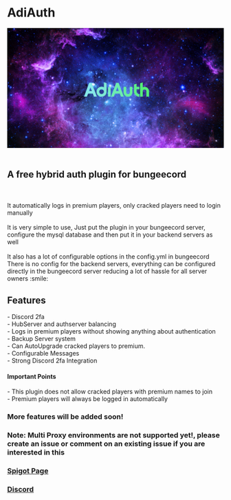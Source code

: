 # AdiAuth
![logo](adiauth.png)
<br>
<br>
<h2>A <b>free</b> hybrid auth plugin for bungeecord</h2>
<br><br>
It automatically logs in premium players, only cracked players need to login manually
<br><br>
It is very simple to use, Just put the plugin in your bungeecord server, configure the mysql database and then put it in your backend servers as well
<br><br>
It also has a lot of configurable options in the config.yml in bungeecord
There is no config for the backend servers, everything can be configured directly in the bungeecord server reducing a lot of hassle for all server owners :smile:
<br>
<h2>Features</h2>
- Discord 2fa <br>
- HubServer and authserver balancing <br>
- Logs in premium players without showing anything about authentication <br>
- Backup Server system <br>
- Can AutoUpgrade cracked players to premium. <br>
- Configurable Messages <br>
- Strong Discord 2fa Integration <br>


<h4>Important Points</h4>
- This plugin does not allow cracked players with premium names to join
<br>
- Premium players will always be logged in automatically

<h3>More features will be added soon!</h3>
<h3> Note: Multi Proxy environments are not supported yet!, please create an issue or comment on an existing issue if you are interested in this</h3>

### [Spigot Page](https://www.spigotmc.org/resources/adiauth.95828/)
### [Discord](https://discord.gg/bYWxMysquM)
